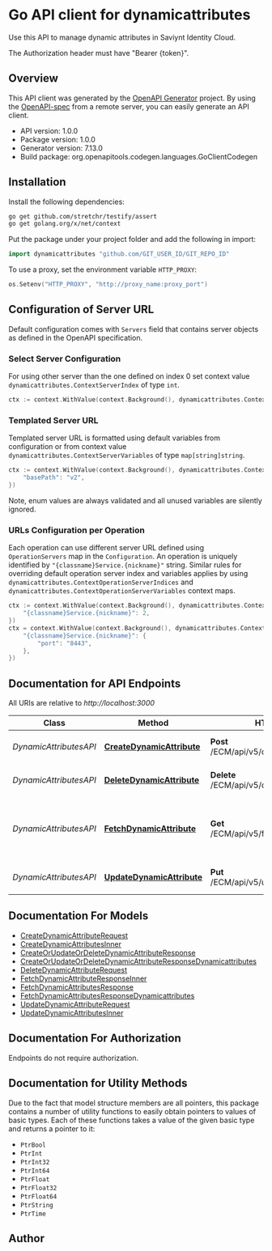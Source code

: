 # Go API client for dynamicattributes

Use this API to manage dynamic attributes in Saviynt Identity Cloud.

The Authorization header must have \"Bearer {token}\".

## Overview
This API client was generated by the [OpenAPI Generator](https://openapi-generator.tech) project.  By using the [OpenAPI-spec](https://www.openapis.org/) from a remote server, you can easily generate an API client.

- API version: 1.0.0
- Package version: 1.0.0
- Generator version: 7.13.0
- Build package: org.openapitools.codegen.languages.GoClientCodegen

## Installation

Install the following dependencies:

```sh
go get github.com/stretchr/testify/assert
go get golang.org/x/net/context
```

Put the package under your project folder and add the following in import:

```go
import dynamicattributes "github.com/GIT_USER_ID/GIT_REPO_ID"
```

To use a proxy, set the environment variable `HTTP_PROXY`:

```go
os.Setenv("HTTP_PROXY", "http://proxy_name:proxy_port")
```

## Configuration of Server URL

Default configuration comes with `Servers` field that contains server objects as defined in the OpenAPI specification.

### Select Server Configuration

For using other server than the one defined on index 0 set context value `dynamicattributes.ContextServerIndex` of type `int`.

```go
ctx := context.WithValue(context.Background(), dynamicattributes.ContextServerIndex, 1)
```

### Templated Server URL

Templated server URL is formatted using default variables from configuration or from context value `dynamicattributes.ContextServerVariables` of type `map[string]string`.

```go
ctx := context.WithValue(context.Background(), dynamicattributes.ContextServerVariables, map[string]string{
	"basePath": "v2",
})
```

Note, enum values are always validated and all unused variables are silently ignored.

### URLs Configuration per Operation

Each operation can use different server URL defined using `OperationServers` map in the `Configuration`.
An operation is uniquely identified by `"{classname}Service.{nickname}"` string.
Similar rules for overriding default operation server index and variables applies by using `dynamicattributes.ContextOperationServerIndices` and `dynamicattributes.ContextOperationServerVariables` context maps.

```go
ctx := context.WithValue(context.Background(), dynamicattributes.ContextOperationServerIndices, map[string]int{
	"{classname}Service.{nickname}": 2,
})
ctx = context.WithValue(context.Background(), dynamicattributes.ContextOperationServerVariables, map[string]map[string]string{
	"{classname}Service.{nickname}": {
		"port": "8443",
	},
})
```

## Documentation for API Endpoints

All URIs are relative to *http://localhost:3000*

Class | Method | HTTP request | Description
------------ | ------------- | ------------- | -------------
*DynamicAttributesAPI* | [**CreateDynamicAttribute**](docs/DynamicAttributesAPI.md#createdynamicattribute) | **Post** /ECM/api/v5/createDynamicAttribute | Create a dynamic attribute
*DynamicAttributesAPI* | [**DeleteDynamicAttribute**](docs/DynamicAttributesAPI.md#deletedynamicattribute) | **Delete** /ECM/api/v5/deleteDynamicAttribute | Delete a dynamic attribute
*DynamicAttributesAPI* | [**FetchDynamicAttribute**](docs/DynamicAttributesAPI.md#fetchdynamicattribute) | **Get** /ECM/api/v5/fetchDynamicAttribute | Fetch the dynamic attributes based on a given filter value or all
*DynamicAttributesAPI* | [**UpdateDynamicAttribute**](docs/DynamicAttributesAPI.md#updatedynamicattribute) | **Put** /ECM/api/v5/updateDynamicAttribute | Update a dynamic attribute


## Documentation For Models

 - [CreateDynamicAttributeRequest](docs/CreateDynamicAttributeRequest.md)
 - [CreateDynamicAttributesInner](docs/CreateDynamicAttributesInner.md)
 - [CreateOrUpdateOrDeleteDynamicAttributeResponse](docs/CreateOrUpdateOrDeleteDynamicAttributeResponse.md)
 - [CreateOrUpdateOrDeleteDynamicAttributeResponseDynamicattributes](docs/CreateOrUpdateOrDeleteDynamicAttributeResponseDynamicattributes.md)
 - [DeleteDynamicAttributeRequest](docs/DeleteDynamicAttributeRequest.md)
 - [FetchDynamicAttributeResponseInner](docs/FetchDynamicAttributeResponseInner.md)
 - [FetchDynamicAttributesResponse](docs/FetchDynamicAttributesResponse.md)
 - [FetchDynamicAttributesResponseDynamicattributes](docs/FetchDynamicAttributesResponseDynamicattributes.md)
 - [UpdateDynamicAttributeRequest](docs/UpdateDynamicAttributeRequest.md)
 - [UpdateDynamicAttributesInner](docs/UpdateDynamicAttributesInner.md)


## Documentation For Authorization

Endpoints do not require authorization.


## Documentation for Utility Methods

Due to the fact that model structure members are all pointers, this package contains
a number of utility functions to easily obtain pointers to values of basic types.
Each of these functions takes a value of the given basic type and returns a pointer to it:

* `PtrBool`
* `PtrInt`
* `PtrInt32`
* `PtrInt64`
* `PtrFloat`
* `PtrFloat32`
* `PtrFloat64`
* `PtrString`
* `PtrTime`

## Author



